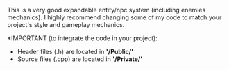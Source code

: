 This is a very good expandable entity/npc system (including enemies mechanics). I highly recommend changing some of my code to match your project's style and gameplay mechanics.

*IMPORTANT (to integrate the code in your project):
- Header files (.h) are located in **'/Public/'**
- Source files (.cpp) are located in **'/Private/'**
